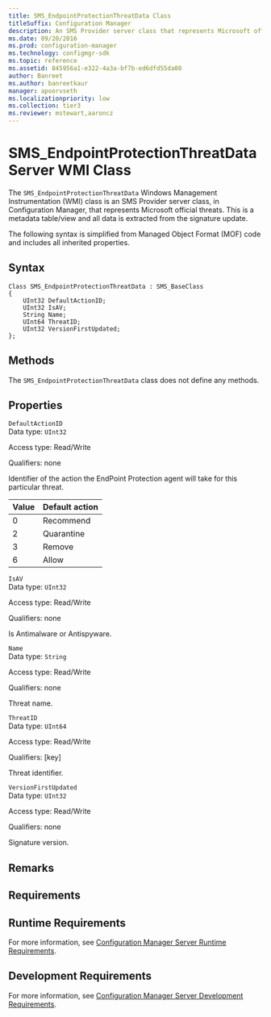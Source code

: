 ```yaml
---
title: SMS_EndpointProtectionThreatData Class
titleSuffix: Configuration Manager
description: An SMS Provider server class that represents Microsoft official threats. It is a metadata table and all data is extracted from the signature update.
ms.date: 09/20/2016
ms.prod: configuration-manager
ms.technology: configmgr-sdk
ms.topic: reference
ms.assetid: 845956a1-e322-4a3a-bf7b-ed6dfd55da08
author: Banreet
ms.author: banreetkaur
manager: apoorvseth
ms.localizationpriority: low
ms.collection: tier3
ms.reviewer: mstewart,aaroncz 
---
```

# SMS_EndpointProtectionThreatData Server WMI Class
The `SMS_EndpointProtectionThreatData` Windows Management Instrumentation (WMI) class is an SMS Provider server class, in Configuration Manager, that represents Microsoft official threats. This is a metadata table/view and all data is extracted from the signature update.  

 The following syntax is simplified from Managed Object Format (MOF) code and includes all inherited properties.  

## Syntax  

```  
Class SMS_EndpointProtectionThreatData : SMS_BaseClass  
{  
    UInt32 DefaultActionID;  
    UInt32 IsAV;  
    String Name;  
    UInt64 ThreatID;  
    UInt32 VersionFirstUpdated;  
};  
```  

## Methods  
 The `SMS_EndpointProtectionThreatData` class does not define any methods.  

## Properties  
 `DefaultActionID`  
 Data type: `UInt32`  

 Access type: Read/Write  

 Qualifiers: none  

 Identifier of the action the EndPoint Protection agent will take for this particular threat.  

| Value | Default action |  
| ----- | -------------- |  
|0|Recommend|  
|2|Quarantine|  
|3|Remove|  
|6|Allow|  

 `IsAV`  
 Data type: `UInt32`  

 Access type: Read/Write  

 Qualifiers: none  

 Is Antimalware or Antispyware.   

 `Name`  
 Data type: `String`  

 Access type: Read/Write  

 Qualifiers: none  

 Threat name.  

 `ThreatID`  
 Data type: `UInt64`  

 Access type: Read/Write  

 Qualifiers: [key]  

 Threat identifier.  

 `VersionFirstUpdated`  
 Data type: `UInt32`  

 Access type: Read/Write  

 Qualifiers: none  

 Signature version.  

## Remarks  

## Requirements  

## Runtime Requirements  
 For more information, see [Configuration Manager Server Runtime Requirements](../../../develop/core/reqs/server-runtime-requirements.md).  

## Development Requirements  
 For more information, see [Configuration Manager Server Development Requirements](../../../develop/core/reqs/server-development-requirements.md).
